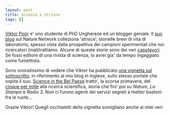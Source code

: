```yaml
---
layout: post
title: Scienza a strisce
tags: []
---
```


[Viktor Poór](http://network.nature.com/people/strippedscience/profile) e' uno studente di PhD Ungherese ed un blogger geniale. Il [suo blog](http://network.nature.com/people/strippedscience/blog) sul Nature Network colleziona 'strisce', storielle brevi di vita di laboratorio, spesso vista dalla prospettiva dei campioni sperimentali che noi ricercatori (mal)trattiamo. Alcune di queste storie sono dei veri [capolavori](http://network.nature.com/people/strippedscience/blog/2008/08/19/the-darkest-hours-of-research-coming-strip). Se fossi editore di una rivista di scienza, lo avrei gia' da tempo ingaggiato come fumettista.

Sono onoratissimo di vedere che Viktor ha pubblicato [una vignetta sul sottoscritto](http://network.nature.com/people/strippedscience/blog/2008/12/16/stripped-science-in-the-bel-paese), in riferimento al mio blog in Inglese, sullo stesso portale che ospita il suo. [Science in the Bel Paese](http://network.nature.com/people/massimopinto/blog/) tratto', la scorsa primavera, del [cinque per mille](http://network.nature.com/people/massimopinto/blog/2008/05/03/0-5-of-your-taxes-to-whom-and-why) alla ricerca scientifica, storia che fini' poi su *Nature*, *La Stampa* e *Radio 3*. Non ci furono agenti dei servizi segreti a metter bastoni fra le ruote...

Grazie Viktor! Quegli occhialetti della vignetta somigliano anche ai miei veri.
